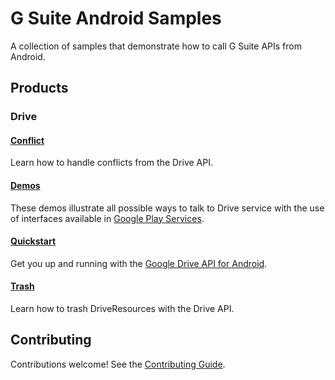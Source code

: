 # G Suite Android Samples

A collection of samples that demonstrate how to call G Suite APIs from Android.

## Products

### Drive

#### [Conflict](conflict/)

Learn how to handle conflicts from the Drive API.

#### [Demos](demos/)
These demos illustrate all possible ways to talk to Drive service with the
use of interfaces available in [Google Play Services](https://developers.google.com/android/guides/overview).

#### [Quickstart](quickstart/)

Get you up and running with the [Google Drive API for Android](https://developers.google.com/drive/android/).

#### [Trash](trash/)

Learn how to trash DriveResources with the Drive API.

## Contributing

Contributions welcome! See the [Contributing Guide](CONTRIBUTING.md).
